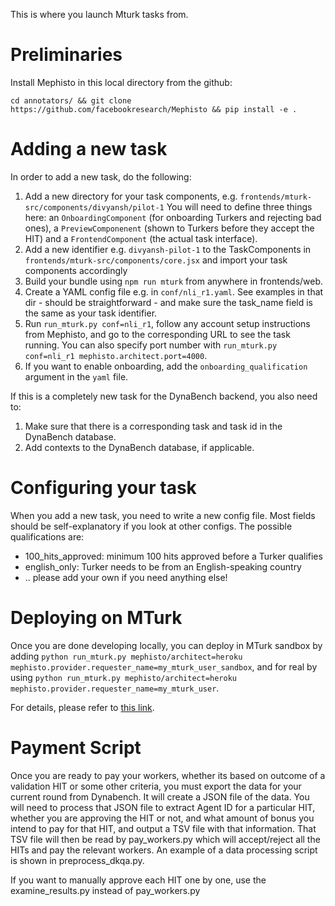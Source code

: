 This is where you launch Mturk tasks from.

# Preliminaries

Install Mephisto in this local directory from the github:

`cd annotators/ && git clone https://github.com/facebookresearch/Mephisto && pip install -e .`

# Adding a new task

In order to add a new task, do the following:

1. Add a new directory for your task components, e.g.
   `frontends/mturk-src/components/divyansh/pilot-1`
   You will need to define three things here: an `OnboardingComponent` (for onboarding Turkers and rejecting bad ones), a `PreviewComponenent` (shown to Turkers before they accept the HIT) and a `FrontendComponent` (the actual task interface).
2. Add a new identifier e.g. `divyansh-pilot-1` to the TaskComponents in
   `frontends/mturk-src/components/core.jsx` and import your task components accordingly
3. Build your bundle using `npm run mturk` from anywhere in frontends/web.
3. Create a YAML config file e.g. in `conf/nli_r1.yaml`. See examples in that dir - should be straightforward - and make sure the task_name field is the same as your task identifier.
4. Run `run_mturk.py conf=nli_r1`, follow any account setup instructions from Mephisto, and go to the corresponding URL to see the task running. You can also specify port number with `run_mturk.py conf=nli_r1 mephisto.architect.port=4000`.
5. If you want to enable onboarding, add the `onboarding_qualification` argument in the `yaml` file.

If this is a completely new task for the DynaBench backend, you also need to:

1. Make sure that there is a corresponding task and task id in the DynaBench database.
2. Add contexts to the DynaBench database, if applicable.

# Configuring your task

When you add a new task, you need to write a new config file. Most fields should be self-explanatory if you look at other configs. The possible qualifications are:
 * 100_hits_approved: minimum 100 hits approved before a Turker qualifies
 * english_only: Turker needs to be from an English-speaking country
 * .. please add your own if you need anything else!

# Deploying on MTurk

Once you are done developing locally, you can deploy in MTurk sandbox by adding `python run_mturk.py mephisto/architect=heroku mephisto.provider.requester_name=my_mturk_user_sandbox`,
and for real by using `python run_mturk.py mephisto/architect=heroku mephisto.provider.requester_name=my_mturk_user`.

For details, please refer to [this link](https://github.com/facebookresearch/mephisto/blob/master/docs/quickstart.md).

# Payment Script

Once you are ready to pay your workers, whether its based on outcome of a validation HIT or some other criteria, you must export the data for your current round from Dynabench. It will create a JSON file of the data. You will need to process that JSON file to extract Agent ID for a particular HIT, whether you are approving the HIT or not, and what amount of bonus you intend to pay for that HIT, and output a TSV file with that information. That TSV file will then be read by pay_workers.py which will accept/reject all the HITs and pay the relevant workers. An example of a data processing script is shown in preprocess_dkqa.py. 

If you want to manually approve each HIT one by one, use the examine_results.py instead of pay_workers.py
